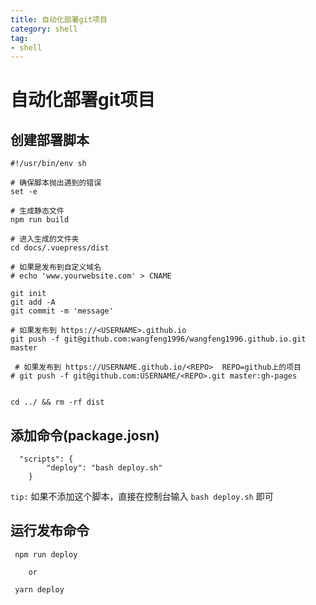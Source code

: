 ```yaml
---
title: 自动化部署git项目
category: shell
tag:
- shell
---
```


# 自动化部署git项目

## 创建部署脚本

```shell
#!/usr/bin/env sh

# 确保脚本抛出遇到的错误
set -e

# 生成静态文件
npm run build

# 进入生成的文件夹
cd docs/.vuepress/dist

# 如果是发布到自定义域名
# echo 'www.yourwebsite.com' > CNAME

git init
git add -A
git commit -m 'message'

# 如果发布到 https://<USERNAME>.github.io
git push -f git@github.com:wangfeng1996/wangfeng1996.github.io.git master

 # 如果发布到 https://USERNAME.github.io/<REPO>  REPO=github上的项目
# git push -f git@github.com:USERNAME/<REPO>.git master:gh-pages


cd ../ && rm -rf dist
```

##  添加命令(package.josn)

```shell
  "scripts": {
        "deploy": "bash deploy.sh"
    }
```

`tip:` 如果不添加这个脚本，直接在控制台输入 `bash deploy.sh` 即可

## 运行发布命令

```shell
 npm run deploy

    or

 yarn deploy
```
   
